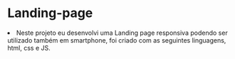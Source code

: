 # Landing-page 

<li>Neste projeto eu desenvolvi uma Landing page responsiva podendo ser 
  utilizado também em smartphone, foi criado com as seguintes linguagens, html, css e JS.</li>
